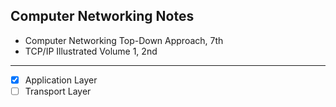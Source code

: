 ## Computer Networking Notes

* Computer Networking Top-Down Approach, 7th
* TCP/IP Illustrated Volume 1, 2nd
---
- [x] Application Layer
- [ ] Transport Layer

